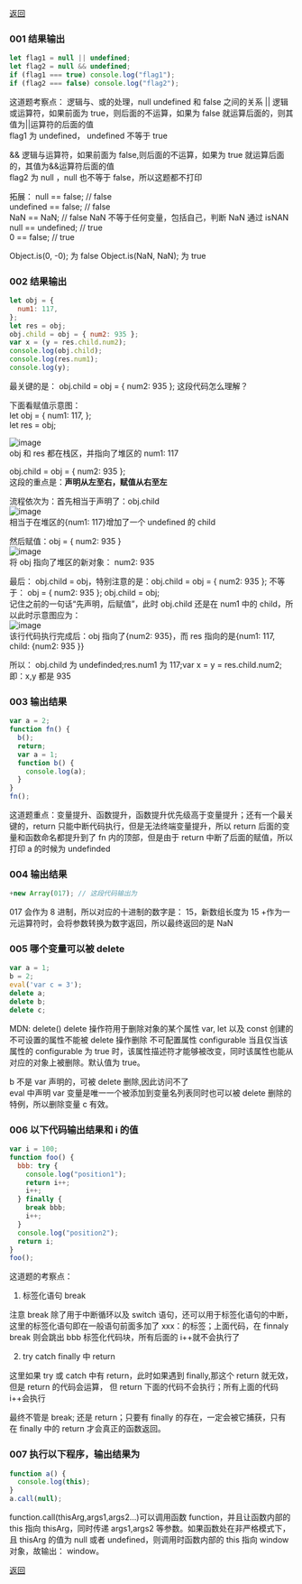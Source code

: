[返回](./js.md)

### 001 结果输出

```javascript
let flag1 = null || undefined;
let flag2 = null && undefined;
if (flag1 === true) console.log("flag1");
if (flag2 === false) console.log("flag2");
```

这道题考察点： 逻辑与、或的处理，null undefined 和 false 之间的关系
|| 逻辑或运算符，如果前面为 true，则后面的不运算，如果为 false 就运算后面的，则其值为||运算符的后面的值\
flag1 为 undefined， undefined 不等于 true

&& 逻辑与运算符，如果前面为 false,则后面的不运算，如果为 true 就运算后面的，其值为&&运算符后面的值\
flag2 为 null ，null 也不等于 false，所以这题都不打印

拓展：
null == false; // false\
undefined == false; // false\
NaN == NaN; // false NaN 不等于任何变量，包括自己，判断 NaN 通过 isNAN\
null == undefined; // true\
0 == false; // true

Object.is(0, -0); 为 false
Object.is(NaN, NaN); 为 true

### 002 结果输出

```javascript
let obj = {
  num1: 117,
};
let res = obj;
obj.child = obj = { num2: 935 };
var x = (y = res.child.num2);
console.log(obj.child);
console.log(res.num1);
console.log(y);
```

最关键的是： obj.child = obj = { num2: 935 }; 这段代码怎么理解？

下面看赋值示意图：\
let obj = {
num1: 117,
};\
let res = obj;

![image](./images/stack_heap001.jpg)\
obj 和 res 都在栈区，并指向了堆区的 num1: 117

obj.child = obj = { num2: 935 };\
这段的重点是：**声明从左至右，赋值从右至左**

流程依次为：首先相当于声明了：obj.child\
![image](./images/stack_heap002.jpg)\
相当于在堆区的{num1: 117}增加了一个 undefined 的 child

然后赋值：obj = { num2: 935 }\
![image](./images/stack_heap003.jpg)\
将 obj 指向了堆区的新对象： num2: 935

最后： obj.child = obj，特别注意的是：obj.child = obj = { num2: 935 }; 不等于： obj = { num2: 935 }; obj.child = obj;\
记住之前的一句话“先声明，后赋值”，此时 obj.child 还是在 num1 中的 child，所以此时示意图应为：\
![image](./images/stack_heap004.jpg)\
该行代码执行完成后：obj 指向了{num2: 935}，而 res 指向的是{num1: 117, child: {num2: 935 }}

所以： obj.child 为 undefinded;res.num1 为 117;var x = y = res.child.num2;即：x,y 都是 935

### 003 输出结果

```javascript
var a = 2;
function fn() {
  b();
  return;
  var a = 1;
  function b() {
    console.log(a);
  }
}
fn();
```

这道题重点：变量提升、函数提升，函数提升优先级高于变量提升；还有一个最关键的，return 只能中断代码执行，但是无法终端变量提升，所以 return 后面的变量和函数命名都提升到了 fn 内的顶部，但是由于 return 中断了后面的赋值，所以打印 a 的时候为 undefinded

### 004 输出结果

```javascript
+new Array(017); // 这段代码输出为
```

017 会作为 8 进制，所以对应的十进制的数字是： 15，新数组长度为 15 +作为一元运算符时，会将参数转换为数字返回，所以最终返回的是 NaN

### 005 哪个变量可以被 delete

```javascript
var a = 1;
b = 2;
eval('var c = 3');
delete a;
delete b;
delete c;
```

MDN: delete() delete 操作符用于删除对象的某个属性
var, let 以及 const 创建的不可设置的属性不能被 delete 操作删除
不可配置属性 configurable
当且仅当该属性的 configurable 为 true 时，该属性描述符才能够被改变，同时该属性也能从对应的对象上被删除。默认值为 true。

b 不是 var 声明的，可被 delete 删除,因此访问不了\
eval 中声明 var 变量是唯一一个被添加到变量名列表同时也可以被 delete 删除的特例，所以删除变量 c 有效。

### 006 以下代码输出结果和 i 的值

```javascript
var i = 100;
function foo() {
  bbb: try {
    console.log("position1");
    return i++;
    i++;
  } finally {
    break bbb;
    i++;
  }
  console.log("position2");
  return i;
}
foo();
```

这道题的考察点：

1. 标签化语句 break

注意 break 除了用于中断循环以及 switch 语句，还可以用于标签化语句的中断，这里的标签化语句即在一般语句前面多加了 xxx：的标签；上面代码，在 finnaly break 则会跳出 bbb 标签化代码块，所有后面的 i++就不会执行了

2. try catch finally 中 return

这里如果 try 或 catch 中有 return，此时如果遇到 finally,那这个 return 就无效，但是 return 的代码会运算， 但 return 下面的代码不会执行；所有上面的代码 i++会执行

最终不管是 break; 还是 return；只要有 finally 的存在，一定会被它捕获，只有在 finally 中的 return 才会真正的函数返回。

### 007 执行以下程序，输出结果为

```javascript
function a() {
  console.log(this);
}
a.call(null);
```

function.call(thisArg,args1,args2...)可以调用函数 function，并且让函数内部的 this 指向 thisArg，同时传递 args1,args2 等参数。如果函数处在非严格模式下，且 thisArg 的值为 null 或者 undefined，则调用时函数内部的 this 指向 window 对象，故输出： window。

[返回](./js.md)
